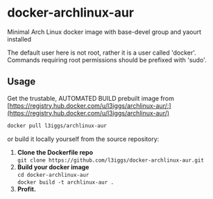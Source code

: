 docker-archlinux-aur
====================
Minimal Arch Linux docker image with base-devel group and yaourt installed  

The default user here is not root, rather it is a user called 'docker'. Commands requiring root permissions should be prefixed with 'sudo'.

## Usage
Get the trustable, AUTOMATED BUILD prebuilt image from [https://registry.hub.docker.com/u/l3iggs/archlinux-aur/:](https://registry.hub.docker.com/u/l3iggs/archlinux-aur/)
```bash
docker pull l3iggs/archlinux-aur
```  
or build it locally yourself from the source repository:  

1. **Clone the Dockerfile repo**  
`git clone https://github.com/l3iggs/docker-archlinux-aur.git`  
1. **Build your docker image**  
`cd docker-archlinux-aur`  
`docker build -t archlinux-aur .`  
1. **Profit.**
